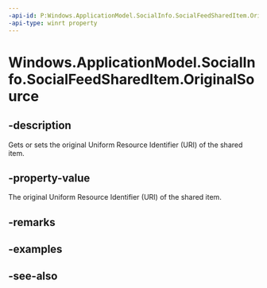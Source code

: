 ----api-id: P:Windows.ApplicationModel.SocialInfo.SocialFeedSharedItem.OriginalSource
-api-type: winrt property
---<!-- Property syntaxpublic Windows.Foundation.Uri OriginalSource { get;  set; }--># Windows.ApplicationModel.SocialInfo.SocialFeedSharedItem.OriginalSource## -descriptionGets or sets the original Uniform Resource Identifier (URI) of the shared item.## -property-valueThe original Uniform Resource Identifier (URI) of the shared item.## -remarks## -examples## -see-also